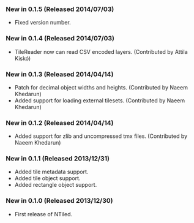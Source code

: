 ### New in 0.1.5 (Released 2014/07/03)
* Fixed version number.

### New in 0.1.4 (Released 2014/07/03)
* TileReader now can read CSV encoded layers. (Contributed by Attila Kiskó)

### New in 0.1.3 (Released 2014/04/14)
* Patch for decimal object widths and heights. (Contributed by Naeem Khedarun)
* Added support for loading external tilesets. (Contributed by Naeem Khedarun)

### New in 0.1.2 (Released 2014/04/14)
* Added support for zlib and uncompressed tmx files. (Contributed by Naeem Khedarun)

### New in 0.1.1 (Released 2013/12/31)
* Added tile metadata support.
* Added tile object support.
* Added rectangle object support.

### New in 0.1.0 (Released 2013/12/30)
* First release of NTiled.